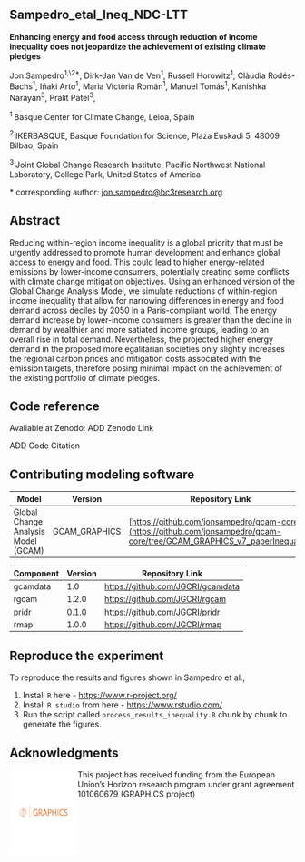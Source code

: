 ## Sampedro_etal_Ineq_NDC-LTT

**Enhancing energy and food access through reduction of income inequality does not jeopardize the achievement of existing climate pledges**

Jon Sampedro<sup>1,\2\*</sup>, Dirk-Jan Van de Ven<sup>1</sup>, Russell Horowitz<sup>1</sup>, Clàudia Rodés-Bachs<sup>1</sup>, Iñaki Arto<sup>1</sup>, Maria Victoria Román<sup>1</sup>, Manuel Tomás<sup>1</sup>, 
Kanishka Narayan<sup>3</sup>, Pralit Patel<sup>3</sup>, 

<sup>1 </sup> Basque Center for Climate Change, Leioa, Spain

<sup>2 </sup> IKERBASQUE, Basque Foundation for Science, Plaza Euskadi 5, 48009 Bilbao, Spain

<sup>3 </sup> Joint Global Change Research Institute, Pacific Northwest National Laboratory, College Park, United States of America

\* corresponding author:  jon.sampedro@bc3research.org

## Abstract
Reducing within-region income inequality is a global priority that must be urgently addressed to promote human development and enhance global access to energy and food. This could lead to higher energy-related emissions by lower-income consumers, potentially creating some conflicts with climate change mitigation objectives. Using an enhanced version of the Global Change Analysis Model, we simulate reductions of within-region income inequality that allow for narrowing differences in energy and food demand across deciles by 2050 in a Paris-compliant world. The energy demand increase by lower-income consumers is greater than the decline in demand by wealthier and more satiated income groups, leading to an overall rise in total demand. Nevertheless, the projected higher energy demand in the proposed more egalitarian societies only slightly increases the regional carbon prices and mitigation costs associated with the emission targets, therefore posing minimal impact on the achievement of the existing portfolio of climate pledges.      

## Code reference
Available at Zenodo: ADD Zenodo Link

ADD Code Citation


## Contributing modeling software
| Model | Version | Repository Link 
|-------|---------|-----------------
| Global Change Analysis Model (GCAM) | GCAM_GRAPHICS| [https://github.com/jonsampedro/gcam-core](https://github.com/jonsampedro/gcam-core/tree/GCAM_GRAPHICS_v7_paperInequality) | 

| Component| Version | Repository Link 
|-------|---------|-----------------
| gcamdata | 1.0 | https://github.com/JGCRI/gcamdata | 
| rgcam | 1.2.0 | https://github.com/JGCRI/rgcam | 
| pridr | 0.1.0 | https://github.com/JGCRI/pridr | 
| rmap | 1.0.0 | https://github.com/JGCRI/rmap | 

## Reproduce the experiment
To reproduce the results and figures shown in Sampedro et al.,

1. Install `R` here - https://www.r-project.org/
2. Install `R studio` from here - https://www.rstudio.com/
3. Run the script called `process_results_inequality.R` chunk by chunk to generate the figures.

## Acknowledgments
<img src="./graphics-logo.png" alt="GRAPHICS logo" width="120" height="150" align="left"/>
This project has received funding from the European Union’s Horizon research program under grant agreement 101060679 (GRAPHICS project)
